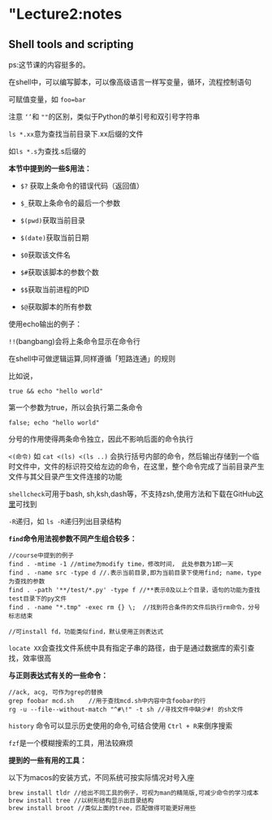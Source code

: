 # "Lecture2:notes

## Shell tools and scripting

ps:这节课的内容挺多的。



在shell中，可以编写脚本，可以像高级语言一样写变量，循环，流程控制语句

可赋值变量，如 `foo=bar`

注意 `‘’`和 `""`的区别，类似于Python的单引号和双引号字符串

`ls *.xx`意为查找当前目录下.xx后缀的文件

如`ls *.s`为查找.s后缀的 

**本节中提到的一些$用法：**

- `$?` 获取上条命令的错误代码（返回值）

- `$_`获取上条命令的最后一个参数
- `$(pwd)`获取当前目录
- `$(date)`获取当前日期
- `$0`获取该文件名
- `$#`获取该脚本的参数个数
- `$$`获取当前进程的PID
- `$@`获取脚本的所有参数

使用echo输出的例子：



`!!`(bangbang)会将上条命令显示在命令行



在shell中可做逻辑运算,同样遵循「短路连通」的规则

比如说，

```shell
true && echo "hello world"
```

 第一个参数为true，所以会执行第二条命令

```shell
false; echo "hello world"
```

 分号的作用使得两条命令独立，因此不影响后面的命令执行

`<(命令)`  如 `cat <(ls) <(ls ..)` 会执行括号内部的命令，然后输出存储到一个临时文件中，文件的标识符交给左边的命令，在这里，整个命令完成了当前目录产生文件与其父目录产生文件连接的功能



`shellcheck`可用于bash, sh,ksh,dash等，不支持zsh,使用方法和下载在GitHub[这里](https://github.com/koalaman/shellcheck)可找到



`-R`递归，如 `ls -R`递归列出目录结构



**`find`命令用法视参数不同产生组合较多：**

```shell
//course中提到的例子
find . -mtime -1 //mtime为modify time，修改时间， 此处参数为1即一天
find . -name src -type d //.表示当前目录,即为当前目录下使用find; name，type为查找的参数
find . -path '**/test/*.py' -type f //**表示0及以上个目录，语句的功能为查找test目录下的py文件
find . -name "*.tmp" -exec rm {} \;  //找到符合条件的文件后执行rm命令，分号标志结束

//可install fd，功能类似find，默认使用正则表达式
```

`locate XX`会查找文件系统中具有指定子串的路径，由于是通过数据库的索引查找，效率很高

**与正则表达式有关的一些命令：**

```shell
//ack, acg, 可作为grep的替换
grep foobar mcd.sh    //用于查找mcd.sh中内容中含foobar的行
rg -u --file--without-match "^#\!" -t sh //寻找文件中缺少#! 的sh文件
```

`history` 命令可以显示历史使用的命令,可结合使用 `Ctrl + R`来倒序搜索

`fzf`是一个模糊搜索的工具，用法较麻烦

**提到的一些有用的工具：**

以下为macos的安装方式，不同系统可按实际情况对号入座

```bash
brew install tldr //给出不同工具的例子，可视为man的精简版,可减少命令的学习成本
brew install tree //以树形结构显示出目录结构
brew install broot //类似上面的tree，匹配做得可能更好用些
```

